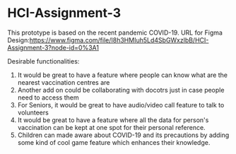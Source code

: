 # HCI-Assignment-3
This prototype is based on the recent pandemic COVID-19.
URL for Figma Design:https://www.figma.com/file/I8h3HMIuh5Ld4SbGWxzlbB/HCI-Assignment-3?node-id=0%3A1

Desirable functionalities:
1. It would be great to have a feature where people can know what are the nearest vaccination centres are
2. Another add on could be collaborating with docotrs just in case people need to access them
3. For Seniors, it would be great to have audio/video call feature to talk to volunteers
4. It would be great  to have a feature where all the data for person's vaccination can be kept at one spot for their personal reference.
5. Children can made aware about COVID-19 and its precautions by adding some kind of cool game feature which enhances their knowledge.
